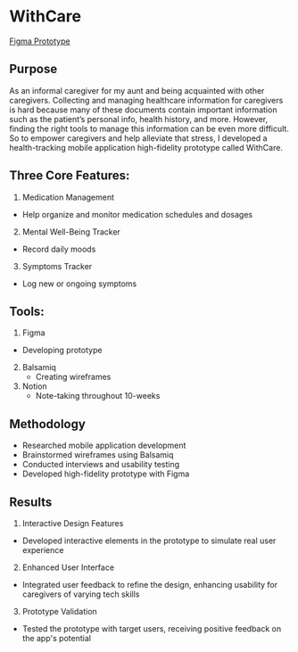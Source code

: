 # WithCare

[Figma Prototype](https://www.figma.com/design/VZr6nngKseVXMTyAEfiHvr/WithCare-(Mobile-Application-Wireframe)?node-id=0-1&t=dEZK9YO8pH8GmtiG-1)

## Purpose
As an informal caregiver for my aunt and being acquainted with other caregivers. Collecting and managing healthcare information for caregivers is hard because many of these documents contain important information such as the patient’s personal info, health history, and more. However, finding the right tools to manage this information can be even more difficult. So to empower caregivers and help alleviate that stress, I developed a health-tracking mobile application high-fidelity prototype called WithCare.

## Three Core Features:
1. Medication Management
  - Help organize and monitor medication schedules and dosages
2. Mental Well-Being Tracker
  - Record daily moods
3. Symptoms Tracker
  - Log new or ongoing symptoms

## Tools:
1. Figma
  - Developing prototype
2. Balsamiq
   - Creating wireframes
3. Notion
   - Note-taking throughout 10-weeks

## Methodology
- Researched mobile application development
- Brainstormed wireframes using Balsamiq
- Conducted interviews and usability testing
- Developed high-fidelity prototype with Figma

## Results
1. Interactive Design Features
  - Developed interactive elements in the prototype to simulate real user experience
2. Enhanced User Interface
  - Integrated user feedback to refine the design, enhancing usability for caregivers of varying tech skills
3. Prototype Validation
  - Tested the prototype with target users, receiving positive feedback on the app's potential
